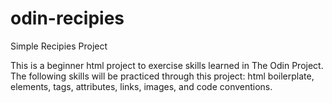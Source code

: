 # odin-recipies
Simple Recipies Project

This is a beginner html project to exercise skills learned in The Odin Project. 
The following skills will be practiced through this project: html boilerplate, elements, tags, attributes, links, images, and code conventions. 
